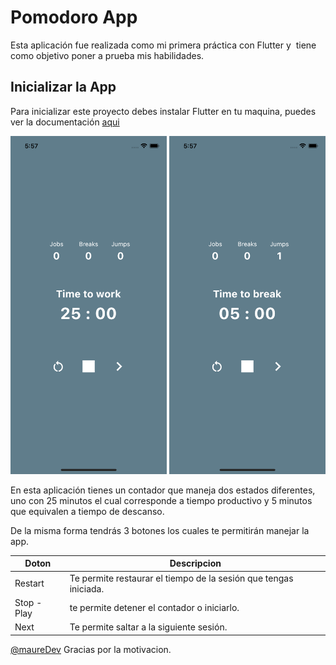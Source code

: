 # Pomodoro App

Esta aplicación fue realizada como mi primera práctica con Flutter y  tiene como objetivo poner a prueba mis habilidades.


## 	Inicializar la App

Para inicializar este proyecto debes instalar Flutter en tu maquina, puedes ver la documentación [aqui](https://docs.flutter.dev/get-started/install?gclid=Cj0KCQjwpImTBhCmARIsAKr58czTFTvL4vt79qjxh3jTYZQl6vWHs40NIJ6Jdifixs18YxzZgstn9N0aAlaoEALw_wcB&gclsrc=aw.ds)

<img src="./assets/image/scren2.png" width="250px"> <img src="./assets/image/scren1.png" width="250px">

En esta aplicación tienes un contador que maneja dos estados diferentes, uno con 25 minutos el cual corresponde a tiempo productivo y 5 minutos que equivalen a tiempo de descanso. 

De la misma forma tendrás 3 botones los cuales te permitirán manejar la app.


| Doton | Descripcion |
| ----------- | ----------- |
| Restart | Te permite restaurar el tiempo de la sesión que tengas iniciada. |
| Stop -  Play  | te permite detener el contador o iniciarlo. |
| Next | Te permite saltar a la siguiente sesión.


[@maureDev](https://github.com/mouredev) Gracias por la motivacion.